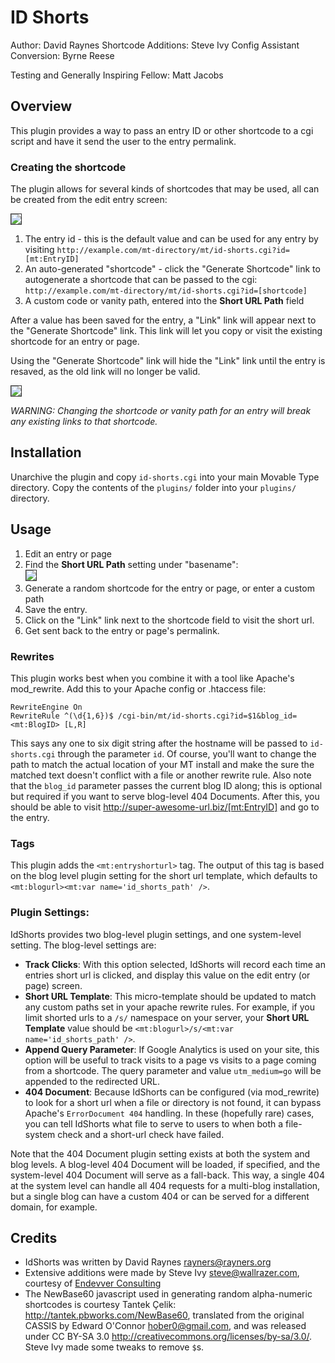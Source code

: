 # ID Shorts

Author: David Raynes
Shortcode Additions: Steve Ivy
Config Assistant Conversion: Byrne Reese

Testing and Generally Inspiring Fellow: Matt Jacobs

## Overview

This plugin provides a way to pass an entry ID or other shortcode to a cgi
script and have it send the user to the entry permalink.

### Creating the shortcode

The plugin allows for several kinds of shortcodes that may be used, all can be
created from the edit entry screen:

<img src="https://img.skitch.com/20110307-gaihm4n6dfi8kjhgxumt1wgtaw.png" style="border: 1px solid #333"/>

1. The entry id - this is the default value and can be used for any entry by
   visiting `http://example.com/mt-directory/mt/id-shorts.cgi?id=[mt:EntryID]`
2. An auto-generated "shortcode" - click the "Generate Shortcode" link to
   autogenerate a shortcode that can be passed to the cgi:
   `http://example.com/mt-directory/mt/id-shorts.cgi?id=[shortcode]`
3. A custom code or vanity path, entered into the **Short URL Path** field

After a value has been saved for the entry, a "Link" link will appear next to
the "Generate Shortcode" link. This link will let you copy or visit the
existing shortcode for an entry or page.

Using the "Generate Shortcode" link will hide the "Link" link until the entry
is resaved, as the old link will no longer be valid.

<img src="https://img.skitch.com/20110307-msdftt1qwwy47ui8jay59cbf7x.png" style="border: 1px solid #333" />

*WARNING: Changing the shortcode or vanity path for an entry will break any
existing links to that shortcode.*

## Installation

Unarchive the plugin and copy `id-shorts.cgi` into your main Movable Type
directory. Copy the contents of the `plugins/` folder into your `plugins/`
directory.

## Usage

1. Edit an entry or page
2. Find the **Short URL Path** setting under "basename":<br />
   <img src="https://img.skitch.com/20110307-xshg3f688qaq2sr9rtmhaekwnb.png" style="border: 1px solid #333" />
3. Generate a random shortcode for the entry or page, or enter a custom path
4. Save the entry.
5. Click on the "Link" link next to the shortcode field to visit the short
   url.
4. Get sent back to the entry or page's permalink.

### Rewrites

This plugin works best when you combine it with a tool like Apache's
mod_rewrite. Add this to your Apache config or .htaccess file:

    RewriteEngine On
    RewriteRule ^(\d{1,6})$ /cgi-bin/mt/id-shorts.cgi?id=$1&blog_id=<mt:BlogID> [L,R]

This says any one to six digit string after the hostname will be passed to
`id-shorts.cgi` through the parameter `id`. Of course, you'll want to change
the path to match the actual location of your MT install and make the sure the
matched text doesn't conflict with a file or another rewrite rule. Also note
that the `blog_id` parameter passes the current blog ID along; this is
optional but required if you want to serve blog-level 404 Documents. After
this, you should be able to visit http://super-awesome-url.biz/[mt:EntryID]
and go to the entry.

### Tags

This plugin adds the `<mt:entryshorturl>` tag. The output of this tag is based
on the blog level plugin setting for the short url template, which defaults to
`<mt:blogurl><mt:var name='id_shorts_path' />`.

### Plugin Settings:

IdShorts provides two blog-level plugin settings, and one system-level
setting. The blog-level settings are:

* **Track Clicks**: With this option selected, IdShorts will record each time
  an entries short url is clicked, and display this value on the edit entry
  (or page) screen.
* **Short URL Template**: This micro-template should be updated to match any
  custom paths set in your apache rewrite rules. For example, if you limit
  shorted urls to a `/s/` namespace on your server, your **Short URL
  Template** value should be `<mt:blogurl>/s/<mt:var name='id_shorts_path' />`.
* **Append Query Parameter**: If Google Analytics is used on your site, this
  option will be useful to track visits to a page vs visits to a page coming
  from a shortcode. The query parameter and value `utm_medium=go` will be
  appended to the redirected URL.
* **404 Document**: Because IdShorts can be configured (via mod_rewrite) to
  look for a short url when a file or directory is not found, it can bypass
  Apache's `ErrorDocument 404` handling. In these (hopefully rare) cases, you
  can tell IdShorts what file to serve to users to when both a file-system
  check and a short-url check have failed.

Note that the 404 Document plugin setting exists at both the system and blog
levels. A blog-level 404 Document will be loaded, if specified, and the
system-level 404 Document will serve as a fall-back. This way, a single 404 at
the system level can handle all 404 requests for a multi-blog installation,
but a single blog can have a custom 404 or can be served for a different
domain, for example.


## Credits

* IdShorts was written by David Raynes <rayners@rayners.org>
* Extensive additions were made by Steve Ivy <steve@wallrazer.com>, courtesy
  of [Endevver Consulting](http://endevver.com)
* The NewBase60 javascript used in generating random alpha-numeric shortcodes
  is courtesy Tantek Çelik: <http://tantek.pbworks.com/NewBase60>, translated
  from the original CASSIS by Edward O'Connor <hober0@gmail.com>, and was
  released under CC BY-SA 3.0
  <http://creativecommons.org/licenses/by-sa/3.0/>. Steve Ivy made some tweaks
  to remove `$`s.
